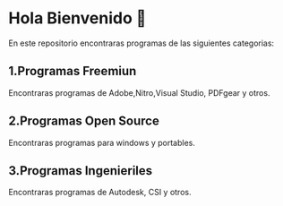 # Hola Bienvenido 🙌

En este repositorio encontraras programas de las siguientes categorias:
## 1.Programas Freemiun

Encontraras programas de Adobe,Nitro,Visual Studio, PDFgear y otros.

## 2.Programas Open Source

Encontraras programas para windows y portables.

## 3.Programas Ingenieriles

Encontraras programas de Autodesk, CSI y otros.
